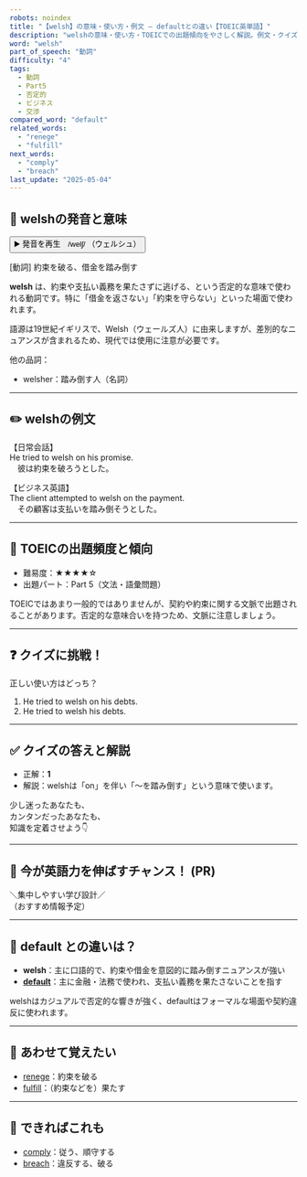 ```yaml
---
robots: noindex
title: "【welsh】の意味・使い方・例文 ― defaultとの違い【TOEIC英単語】"
description: "welshの意味・使い方・TOEICでの出題傾向をやさしく解説。例文・クイズ付きでdefaultとの違いもわかりやすく学べます。"
word: "welsh"
part_of_speech: "動詞"
difficulty: "4"
tags:
  - 動詞
  - Part5
  - 否定的
  - ビジネス
  - 交渉
compared_word: "default"
related_words:
  - "renege"
  - "fulfill"
next_words:
  - "comply"
  - "breach"
last_update: "2025-05-04"
---
```


## 🔰 welshの発音と意味

<button class="play-audio" onclick="playTTS('welsh')">
  <span class="play-audio-main">
    ▶️ 発音を再生　/welʃ/
  </span>
  <span class="play-audio-sub">
    （ウェルシュ）
  </span>
</button>

[動詞] 約束を破る、借金を踏み倒す

**welsh** は、約束や支払い義務を果たさずに逃げる、という否定的な意味で使われる動詞です。特に「借金を返さない」「約束を守らない」といった場面で使われます。

語源は19世紀イギリスで、Welsh（ウェールズ人）に由来しますが、差別的なニュアンスが含まれるため、現代では使用に注意が必要です。

他の品詞：  
- welsher：踏み倒す人（名詞）

---

## ✏️ welshの例文

【日常会話】  
He tried to welsh on his promise.  
　彼は約束を破ろうとした。

【ビジネス英語】  
The client attempted to welsh on the payment.  
　その顧客は支払いを踏み倒そうとした。

---

## 🎯 TOEICの出題頻度と傾向

- 難易度：★★★★☆
- 出題パート：Part 5（文法・語彙問題）

TOEICではあまり一般的ではありませんが、契約や約束に関する文脈で出題されることがあります。否定的な意味合いを持つため、文脈に注意しましょう。

---

## ❓ クイズに挑戦！

正しい使い方はどっち？

1. He tried to welsh on his debts.  
2. He tried to welsh his debts.

---

## ✅ クイズの答えと解説

- 正解：**1**
- 解説：welshは「on」を伴い「～を踏み倒す」という意味で使います。

少し迷ったあなたも、  
カンタンだったあなたも、  
知識を定着させよう👇️

---

## 🚀 今が英語力を伸ばすチャンス！ (PR)

<div class="info-center">
＼集中しやすい学び設計／<br>  
（おすすめ情報予定）
</div>

---

## 🤔  default との違いは？

- **welsh**：主に口語的で、約束や借金を意図的に踏み倒すニュアンスが強い
- **[default](/default)**：主に金融・法務で使われ、支払い義務を果たさないことを指す

welshはカジュアルで否定的な響きが強く、defaultはフォーマルな場面や契約違反に使われます。

---

## 🧩 あわせて覚えたい

- [renege](/renege)：約束を破る
- [fulfill](/fulfill)：（約束などを）果たす

---

## 📖 できればこれも

- [comply](/comply)：従う、順守する
- [breach](/breach)：違反する、破る

<!-- cvid: aid10_bid38 -->
